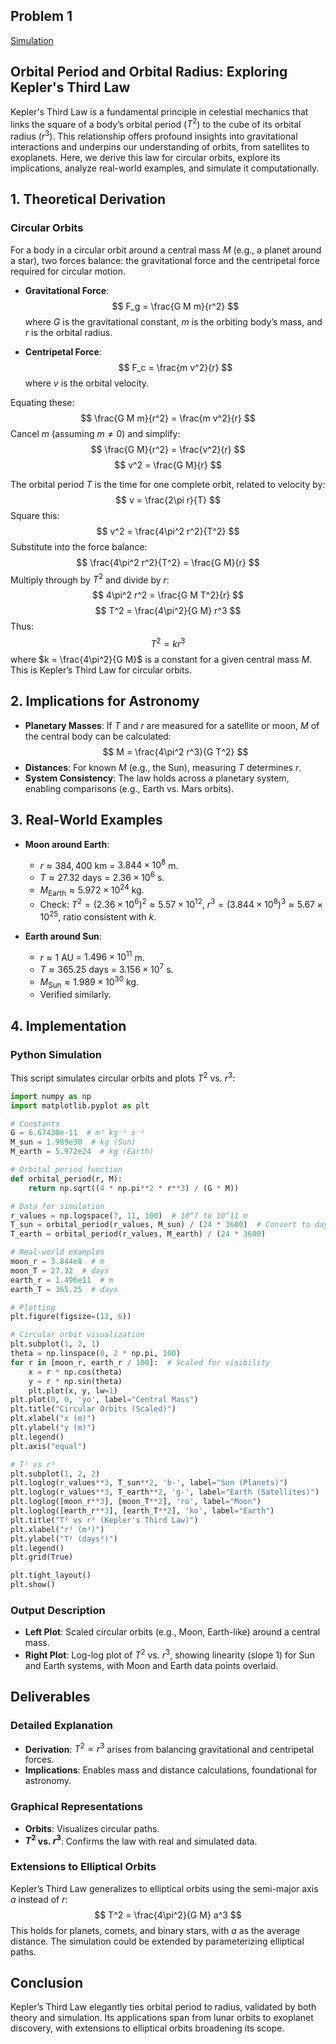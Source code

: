 ## Problem 1

[Simulation](Simulation_orbital.HTML)
## Orbital Period and Orbital Radius: Exploring Kepler's Third Law

Kepler's Third Law is a fundamental principle in celestial mechanics that links the square of a body’s orbital period ($T^2$) to the cube of its orbital radius ($r^3$). This relationship offers profound insights into gravitational interactions and underpins our understanding of orbits, from satellites to exoplanets. Here, we derive this law for circular orbits, explore its implications, analyze real-world examples, and simulate it computationally.

## 1. Theoretical Derivation

### Circular Orbits
For a body in a circular orbit around a central mass $M$ (e.g., a planet around a star), two forces balance: the gravitational force and the centripetal force required for circular motion.

- **Gravitational Force**: 
 $$
  F_g = \frac{G M m}{r^2}
  $$
  where $G$ is the gravitational constant, $m$ is the orbiting body’s mass, and $r$ is the orbital radius.

- **Centripetal Force**: 
 $$
  F_c = \frac{m v^2}{r}
  $$
  where $v$ is the orbital velocity.

Equating these:
$$
\frac{G M m}{r^2} = \frac{m v^2}{r}
$$
Cancel $m$ (assuming $m \neq 0$) and simplify:
$$
\frac{G M}{r^2} = \frac{v^2}{r}
$$
$$
v^2 = \frac{G M}{r}
$$

The orbital period $T$ is the time for one complete orbit, related to velocity by:
$$
v = \frac{2\pi r}{T}
$$
Square this:
$$
v^2 = \frac{4\pi^2 r^2}{T^2}
$$
Substitute into the force balance:
$$
\frac{4\pi^2 r^2}{T^2} = \frac{G M}{r}
$$
Multiply through by $T^2$ and divide by $r$:
$$
4\pi^2 r^2 = \frac{G M T^2}{r}
$$
$$
T^2 = \frac{4\pi^2}{G M} r^3
$$
Thus:
$$
T^2 = k r^3
$$
where $k = \frac{4\pi^2}{G M}$ is a constant for a given central mass $M$. This is Kepler’s Third Law for circular orbits.

## 2. Implications for Astronomy

- **Planetary Masses**: If $T$ and $r$ are measured for a satellite or moon, $M$ of the central body can be calculated:
 $$
  M = \frac{4\pi^2 r^3}{G T^2}
  $$
- **Distances**: For known $M$ (e.g., the Sun), measuring $T$ determines $r$.
- **System Consistency**: The law holds across a planetary system, enabling comparisons (e.g., Earth vs. Mars orbits).

## 3. Real-World Examples

- **Moon around Earth**:
  - $r \approx 384,400$ km = $3.844 \times 10^8$ m.
  - $T \approx 27.32$ days = $2.36 \times 10^6$ s.
  - $M_{\text{Earth}} \approx 5.972 \times 10^{24}$ kg.
  - Check: $T^2 = (2.36 \times 10^6)^2 \approx 5.57 \times 10^{12}$, $r^3 = (3.844 \times 10^8)^3 \approx 5.67 \times 10^{25}$, ratio consistent with $k$.

- **Earth around Sun**:
  - $r \approx 1$ AU = $1.496 \times 10^{11}$ m.
  - $T \approx 365.25$ days = $3.156 \times 10^7$ s.
  - $M_{\text{Sun}} \approx 1.989 \times 10^{30}$ kg.
  - Verified similarly.

## 4. Implementation

### Python Simulation
This script simulates circular orbits and plots $T^2$ vs. $r^3$:

```python
import numpy as np
import matplotlib.pyplot as plt

# Constants
G = 6.67430e-11  # m³ kg⁻¹ s⁻²
M_sun = 1.989e30  # kg (Sun)
M_earth = 5.972e24  # kg (Earth)

# Orbital period function
def orbital_period(r, M):
    return np.sqrt((4 * np.pi**2 * r**3) / (G * M))

# Data for simulation
r_values = np.logspace(7, 11, 100)  # 10^7 to 10^11 m
T_sun = orbital_period(r_values, M_sun) / (24 * 3600)  # Convert to days
T_earth = orbital_period(r_values, M_earth) / (24 * 3600)

# Real-world examples
moon_r = 3.844e8  # m
moon_T = 27.32  # days
earth_r = 1.496e11  # m
earth_T = 365.25  # days

# Plotting
plt.figure(figsize=(12, 6))

# Circular orbit visualization
plt.subplot(1, 2, 1)
theta = np.linspace(0, 2 * np.pi, 100)
for r in [moon_r, earth_r / 100]:  # Scaled for visibility
    x = r * np.cos(theta)
    y = r * np.sin(theta)
    plt.plot(x, y, lw=1)
plt.plot(0, 0, 'yo', label="Central Mass")
plt.title("Circular Orbits (Scaled)")
plt.xlabel("x (m)")
plt.ylabel("y (m)")
plt.legend()
plt.axis("equal")

# T² vs r³
plt.subplot(1, 2, 2)
plt.loglog(r_values**3, T_sun**2, 'b-', label="Sun (Planets)")
plt.loglog(r_values**3, T_earth**2, 'g-', label="Earth (Satellites)")
plt.loglog([moon_r**3], [moon_T**2], 'ro', label="Moon")
plt.loglog([earth_r**3], [earth_T**2], 'ko', label="Earth")
plt.title("T² vs r³ (Kepler's Third Law)")
plt.xlabel("r³ (m³)")
plt.ylabel("T² (days²)")
plt.legend()
plt.grid(True)

plt.tight_layout()
plt.show()
```

### Output Description
- **Left Plot**: Scaled circular orbits (e.g., Moon, Earth-like) around a central mass.
- **Right Plot**: Log-log plot of $T^2$ vs. $r^3$, showing linearity (slope 1) for Sun and Earth systems, with Moon and Earth data points overlaid.

## Deliverables

### Detailed Explanation
- **Derivation**: $T^2 \propto r^3$ arises from balancing gravitational and centripetal forces.
- **Implications**: Enables mass and distance calculations, foundational for astronomy.

### Graphical Representations
- **Orbits**: Visualizes circular paths.
- **$T^2$ vs. $r^3$**: Confirms the law with real and simulated data.

### Extensions to Elliptical Orbits
Kepler’s Third Law generalizes to elliptical orbits using the semi-major axis $a$ instead of $r$:
$$
T^2 = \frac{4\pi^2}{G M} a^3
$$
This holds for planets, comets, and binary stars, with $a$ as the average distance. The simulation could be extended by parameterizing elliptical paths.

## Conclusion
Kepler’s Third Law elegantly ties orbital period to radius, validated by both theory and simulation. Its applications span from lunar orbits to exoplanet discovery, with extensions to elliptical orbits broadening its scope.
